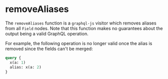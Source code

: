 # removeAliases

The `removeAliases` function is a `graphql-js` visitor which removes aliases from all `Field` nodes. Note that this function makes no guarantees about the output being a valid GraphQL operation.

For example, the following operation is no longer valid once the alias is removed since the fields can't be merged:

```graphql
query {
  x(a: 1)
  alias: x(a: 2)
}
```
